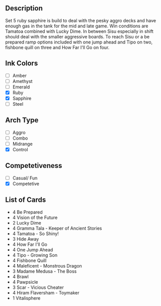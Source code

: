 ## Description

Set 5 ruby sapphire is build to deal with the pesky aggro decks and have enough gas in the tank for the mid and late game. Win conditions are Tamatoa combined with Lucky Dime. In between Sisu especially in shift should deal with the smaller aggressive boards. To reach Sisu or a be prepared ramp options included with one jump ahead and Tipo on two, fishbone quill on three and How Far I'll Go on four.

## Ink Colors

- [ ] Amber
- [ ] Amethyst
- [ ] Emerald
- [x] Ruby
- [x] Sapphire
- [ ] Steel

## Arch Type

- [ ] Aggro
- [ ] Combo
- [ ] Midrange
- [x] Control

## Competetiveness

- [ ] Casual/ Fun
- [x] Competetive

## List of Cards

- 4 Be Prepared
- 4 Vision of the Future
- 2 Lucky Dime
- 4 Gramma Tala - Keeper of Ancient Stories
- 4 Tamatoa - So Shiny!
- 3 Hide Away
- 4 How Far I'll Go
- 4 One Jump Ahead
- 4 Tipo - Growing Son
- 4 Fishbone Quill
- 4 Maleficent - Monstrous Dragon
- 3 Madame Medusa - The Boss
- 4 Brawl
- 4 Pawpsicle
- 3 Scar - Vicious Cheater
- 4 Hiram Flaversham - Toymaker
- 1 Vitalisphere

